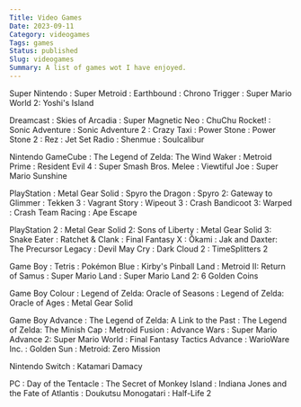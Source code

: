 ```yaml
---
Title: Video Games
Date: 2023-09-11
Category: videogames
Tags: games
Status: published
Slug: videogames
Summary: A list of games wot I have enjoyed.
---
```


Super Nintendo
: Super Metroid
: Earthbound
: Chrono Trigger
: Super Mario World 2: Yoshi's Island

Dreamcast
: Skies of Arcadia
: Super Magnetic Neo
: ChuChu Rocket!
: Sonic Adventure
: Sonic Adventure 2
: Crazy Taxi
: Power Stone
: Power Stone 2
: Rez
: Jet Set Radio
: Shenmue
: Soulcalibur

Nintendo GameCube
: The Legend of Zelda: The Wind Waker
: Metroid Prime
: Resident Evil 4
: Super Smash Bros. Melee
: Viewtiful Joe
: Super Mario Sunshine

PlayStation
: Metal Gear Solid
: Spyro the Dragon
: Spyro 2: Gateway to Glimmer
: Tekken 3
: Vagrant Story
: Wipeout 3
: Crash Bandicoot 3: Warped
: Crash Team Racing
: Ape Escape

PlayStation 2
: Metal Gear Solid 2: Sons of Liberty
: Metal Gear Solid 3: Snake Eater
: Ratchet & Clank
: Final Fantasy X
: Ōkami
: Jak and Daxter: The Precursor Legacy
: Devil May Cry
: Dark Cloud 2
: TimeSplitters 2

Game Boy
: Tetris
: Pokémon Blue
: Kirby's Pinball Land
: Metroid II: Return of Samus
: Super Mario Land
: Super Mario Land 2: 6 Golden Coins

Game Boy Colour
: Legend of Zelda: Oracle of Seasons
: Legend of Zelda: Oracle of Ages
: Metal Gear Solid

Game Boy Advance
: The Legend of Zelda: A Link to the Past
: The Legend of Zelda: The Minish Cap
: Metroid Fusion
: Advance Wars
: Super Mario Advance 2: Super Mario World
: Final Fantasy Tactics Advance
: WarioWare Inc.
: Golden Sun
: Metroid: Zero Mission

Nintendo Switch
: Katamari Damacy

PC
: Day of the Tentacle
: The Secret of Monkey Island
: Indiana Jones and the Fate of Atlantis
: Doukutsu Monogatari
: Half-Life 2

